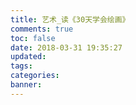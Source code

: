 ```yaml
---
title: 艺术_读《30天学会绘画》
comments: true
toc: false
date: 2018-03-31 19:35:27
updated:
tags:
categories:
banner:
---
```

